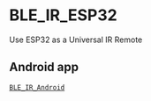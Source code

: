 # BLE_IR_ESP32

Use ESP32 as a Universal IR Remote

## Android app

[`BLE_IR_Android`](https://github.com/fbiego/BLE_IR_Android)
